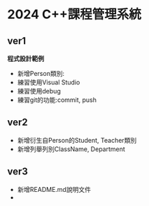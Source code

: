 # 2024 C++課程管理系統
## ver1
**程式設計範例**
- 新增Person類別:
- 練習使用Visual Studio
- 練習使用debug
- 練習git的功能:commit, push

## ver2
- 新增衍生自Person的Student, Teacher類別
- 新增列舉列別ClassName, Department

## ver3
- 新增README.md說明文件
- 
